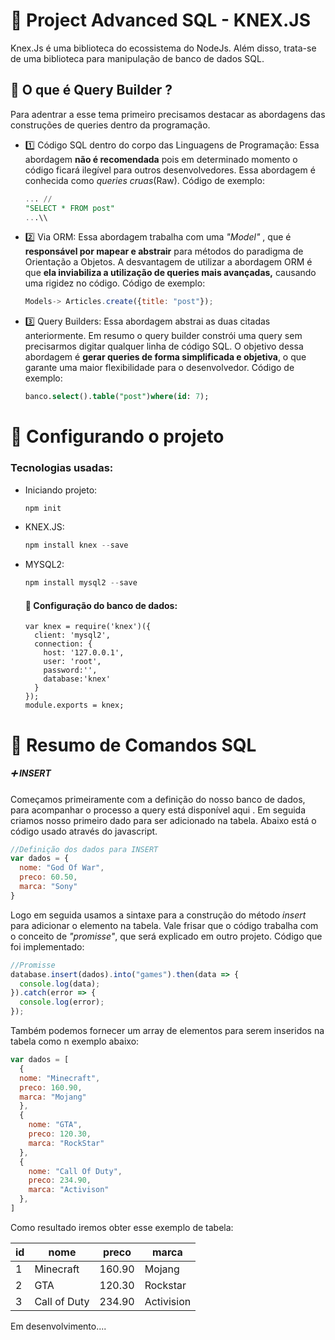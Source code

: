 # 🔮 Project   Advanced   SQL - KNEX.JS

Knex.Js é uma biblioteca do ecossistema do NodeJs. Além disso, trata-se de uma biblioteca para manipulação de banco de dados SQL. 

## 🧱  O  que  é  Query  Builder ?

Para adentrar a esse tema primeiro precisamos destacar as abordagens das construções de queries dentro da programação.

- 1️⃣ Código SQL dentro do corpo das Linguagens de Programação:
  Essa abordagem **não é recomendada** pois em determinado momento o código ficará ilegível para outros desenvolvedores. Essa abordagem é conhecida como *queries cruas*(Raw).
  Código de exemplo:

  ```sql
  ... //
  "SELECT * FROM post"
  ...\\
  ```

  

- 2️⃣ Via ORM:
  Essa abordagem trabalha com uma *"Model"* , que é **responsável por mapear e abstrair** para métodos do paradigma de Orientação a Objetos. A desvantagem de utilizar a abordagem ORM é que **ela inviabiliza a utilização de queries mais avançadas,** causando uma rigidez no código.
  Código de exemplo:

  ```js
  Models-> Articles.create({title: "post"});
  ```

  

- 3️⃣ Query Builders:
  Essa abordagem abstrai as duas citadas anteriormente. Em resumo o query builder constrói uma query sem precisarmos digitar qualquer linha de código SQL. O objetivo dessa abordagem é **gerar queries de forma simplificada e objetiva**, o que garante uma maior flexibilidade para o desenvolvedor.
  Código de exemplo:

  ```sql
  banco.select().table("post")where(id: 7);
  ```

  

# 🔧 Configurando o projeto

### **Tecnologias usadas:** 

- Iniciando projeto: 

  ```powershell
  npm init
  ```

- KNEX.JS:

  ```powershell
  npm install knex --save
  ```

- MYSQL2:

  ```powershell
  npm install mysql2 --save
  ```

  

  #### 💾 Configuração do banco de dados: 

  ```
  var knex = require('knex')({
    client: 'mysql2',
    connection: {
      host: '127.0.0.1',
      user: 'root',
      password:'',
      database:'knex'
    }
  });
  module.exports = knex;
  ```

  

# 📝 Resumo de  Comandos  SQL

##### ➕ INSERT

Começamos primeiramente com a definição do nosso banco de dados, para acompanhar o processo a query está disponível aqui []() . Em seguida criamos nosso primeiro dado para ser adicionado na tabela. Abaixo está o código usado através do javascript.

```js
//Definição dos dados para INSERT
var dados = {
  nome: "God Of War",
  preco: 60.50,
  marca: "Sony"
}

```

Logo em seguida usamos a sintaxe para a construção do método *insert* para adicionar o elemento na tabela. Vale frisar que o código trabalha com o conceito de *"promisse"*, que será explicado em outro projeto.
Código que foi implementado:

```js
//Promisse
database.insert(dados).into("games").then(data => {
  console.log(data);
}).catch(error => {
  console.log(error);
});
```

Também podemos fornecer um array de elementos para serem inseridos na tabela como n exemplo abaixo:

```js
var dados = [
  {
  nome: "Minecraft",
  preco: 160.90,
  marca: "Mojang"
  },
  {
    nome: "GTA",
    preco: 120.30,
    marca: "RockStar"
  },
  {
    nome: "Call Of Duty",
    preco: 234.90,
    marca: "Activison"
  },
]

```

Como resultado iremos obter esse exemplo de tabela: 

| id   | nome         | preco  | marca      |
| :--- | ------------ | ------ | ---------- |
| 1    | Minecraft    | 160.90 | Mojang     |
| 2    | GTA          | 120.30 | Rockstar   |
| 3    | Call of Duty | 234.90 | Activision |

Em desenvolvimento....
